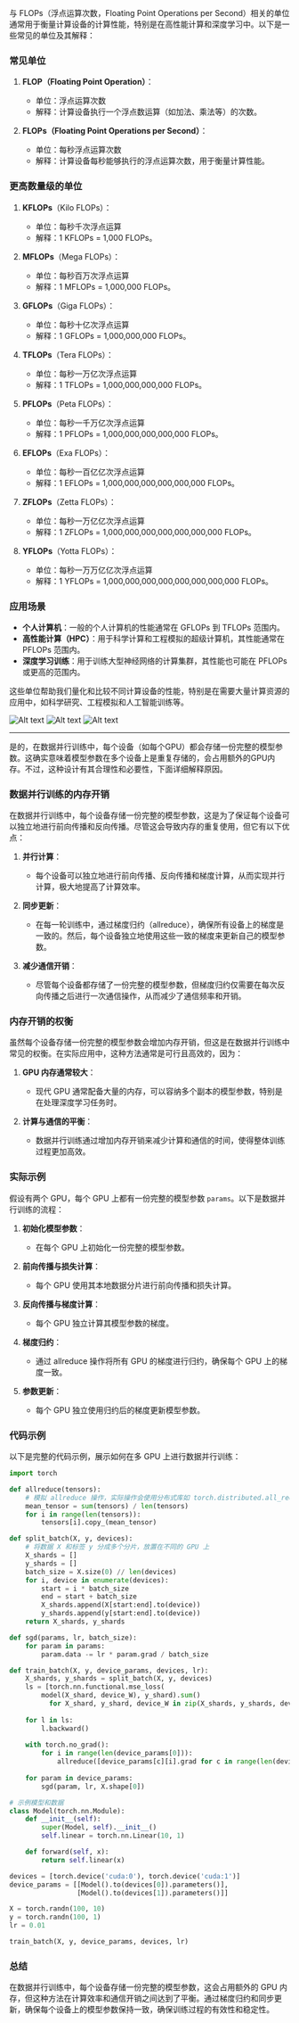 与 FLOPs（浮点运算次数，Floating Point Operations per Second）相关的单位通常用于衡量计算设备的计算性能，特别是在高性能计算和深度学习中。以下是一些常见的单位及其解释：

### 常见单位
1. **FLOP（Floating Point Operation）**：
   - 单位：浮点运算次数
   - 解释：计算设备执行一个浮点数运算（如加法、乘法等）的次数。

2. **FLOPs（Floating Point Operations per Second）**：
   - 单位：每秒浮点运算次数
   - 解释：计算设备每秒能够执行的浮点运算次数，用于衡量计算性能。

### 更高数量级的单位
1. **KFLOPs**（Kilo FLOPs）：
   - 单位：每秒千次浮点运算
   - 解释：1 KFLOPs = 1,000 FLOPs。

2. **MFLOPs**（Mega FLOPs）：
   - 单位：每秒百万次浮点运算
   - 解释：1 MFLOPs = 1,000,000 FLOPs。

3. **GFLOPs**（Giga FLOPs）：
   - 单位：每秒十亿次浮点运算
   - 解释：1 GFLOPs = 1,000,000,000 FLOPs。

4. **TFLOPs**（Tera FLOPs）：
   - 单位：每秒一万亿次浮点运算
   - 解释：1 TFLOPs = 1,000,000,000,000 FLOPs。

5. **PFLOPs**（Peta FLOPs）：
   - 单位：每秒一千万亿次浮点运算
   - 解释：1 PFLOPs = 1,000,000,000,000,000 FLOPs。

6. **EFLOPs**（Exa FLOPs）：
   - 单位：每秒一百亿亿次浮点运算
   - 解释：1 EFLOPs = 1,000,000,000,000,000,000 FLOPs。

7. **ZFLOPs**（Zetta FLOPs）：
   - 单位：每秒一万亿亿次浮点运算
   - 解释：1 ZFLOPs = 1,000,000,000,000,000,000,000 FLOPs。

8. **YFLOPs**（Yotta FLOPs）：
   - 单位：每秒一万万亿亿次浮点运算
   - 解释：1 YFLOPs = 1,000,000,000,000,000,000,000,000 FLOPs。

### 应用场景
- **个人计算机**：一般的个人计算机的性能通常在 GFLOPs 到 TFLOPs 范围内。
- **高性能计算（HPC）**：用于科学计算和工程模拟的超级计算机，其性能通常在 PFLOPs 范围内。
- **深度学习训练**：用于训练大型神经网络的计算集群，其性能也可能在 PFLOPs 或更高的范围内。

这些单位帮助我们量化和比较不同计算设备的性能，特别是在需要大量计算资源的应用中，如科学研究、工程模拟和人工智能训练等。

![Alt text](assets/DL%E7%A1%AC%E4%BB%B6/image.png)
![Alt text](assets/DL%E7%A1%AC%E4%BB%B6/image-1.png)
![Alt text](assets/DL%E7%A1%AC%E4%BB%B6/image-2.png)

---

是的，在数据并行训练中，每个设备（如每个GPU）都会存储一份完整的模型参数。这确实意味着模型参数在多个设备上是重复存储的，会占用额外的GPU内存。不过，这种设计有其合理性和必要性，下面详细解释原因。

### 数据并行训练的内存开销

在数据并行训练中，每个设备存储一份完整的模型参数，这是为了保证每个设备可以独立地进行前向传播和反向传播。尽管这会导致内存的重复使用，但它有以下优点：

1. **并行计算**：
   - 每个设备可以独立地进行前向传播、反向传播和梯度计算，从而实现并行计算，极大地提高了计算效率。
   
2. **同步更新**：
   - 在每一轮训练中，通过梯度归约（allreduce），确保所有设备上的梯度是一致的。然后，每个设备独立地使用这些一致的梯度来更新自己的模型参数。
   
3. **减少通信开销**：
   - 尽管每个设备都存储了一份完整的模型参数，但梯度归约仅需要在每次反向传播之后进行一次通信操作，从而减少了通信频率和开销。

### 内存开销的权衡

虽然每个设备存储一份完整的模型参数会增加内存开销，但这是在数据并行训练中常见的权衡。在实际应用中，这种方法通常是可行且高效的，因为：

1. **GPU 内存通常较大**：
   - 现代 GPU 通常配备大量的内存，可以容纳多个副本的模型参数，特别是在处理深度学习任务时。
   
2. **计算与通信的平衡**：
   - 数据并行训练通过增加内存开销来减少计算和通信的时间，使得整体训练过程更加高效。

### 实际示例

假设有两个 GPU，每个 GPU 上都有一份完整的模型参数 `params`。以下是数据并行训练的流程：

1. **初始化模型参数**：
   - 在每个 GPU 上初始化一份完整的模型参数。

2. **前向传播与损失计算**：
   - 每个 GPU 使用其本地数据分片进行前向传播和损失计算。

3. **反向传播与梯度计算**：
   - 每个 GPU 独立计算其模型参数的梯度。

4. **梯度归约**：
   - 通过 allreduce 操作将所有 GPU 的梯度进行归约，确保每个 GPU 上的梯度一致。

5. **参数更新**：
   - 每个 GPU 独立使用归约后的梯度更新模型参数。

### 代码示例

以下是完整的代码示例，展示如何在多 GPU 上进行数据并行训练：

```python
import torch

def allreduce(tensors):
    # 模拟 allreduce 操作，实际操作会使用分布式库如 torch.distributed.all_reduce
    mean_tensor = sum(tensors) / len(tensors)
    for i in range(len(tensors)):
        tensors[i].copy_(mean_tensor)

def split_batch(X, y, devices):
    # 将数据 X 和标签 y 分成多个分片，放置在不同的 GPU 上
    X_shards = []
    y_shards = []
    batch_size = X.size(0) // len(devices)
    for i, device in enumerate(devices):
        start = i * batch_size
        end = start + batch_size
        X_shards.append(X[start:end].to(device))
        y_shards.append(y[start:end].to(device))
    return X_shards, y_shards

def sgd(params, lr, batch_size):
    for param in params:
        param.data -= lr * param.grad / batch_size

def train_batch(X, y, device_params, devices, lr):
    X_shards, y_shards = split_batch(X, y, devices)
    ls = [torch.nn.functional.mse_loss(
        model(X_shard, device_W), y_shard).sum()
          for X_shard, y_shard, device_W in zip(X_shards, y_shards, device_params)]
    
    for l in ls:
        l.backward()
    
    with torch.no_grad():
        for i in range(len(device_params[0])):
            allreduce([device_params[c][i].grad for c in range(len(devices))])
    
    for param in device_params:
        sgd(param, lr, X.shape[0])

# 示例模型和数据
class Model(torch.nn.Module):
    def __init__(self):
        super(Model, self).__init__()
        self.linear = torch.nn.Linear(10, 1)

    def forward(self, x):
        return self.linear(x)

devices = [torch.device('cuda:0'), torch.device('cuda:1')]
device_params = [[Model().to(devices[0]).parameters()],
                 [Model().to(devices[1]).parameters()]]

X = torch.randn(100, 10)
y = torch.randn(100, 1)
lr = 0.01

train_batch(X, y, device_params, devices, lr)
```

### 总结

在数据并行训练中，每个设备存储一份完整的模型参数，这会占用额外的 GPU 内存，但这种方法在计算效率和通信开销之间达到了平衡。通过梯度归约和同步更新，确保每个设备上的模型参数保持一致，确保训练过程的有效性和稳定性。